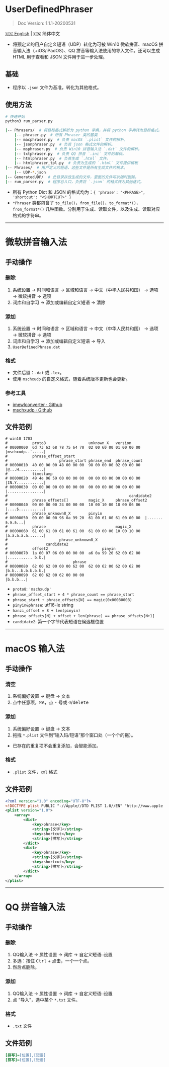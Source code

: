 # UserDefinedPhraser
> Doc Version: 1.1.1-20200531

[🇺🇸 English](README.md) | 🇨🇳 简体中文

* 将预定义的用户自定义短语（UDP）转化为可被 Win10 微软拼音、macOS 拼音输入法（+iOS/iPadOS）、QQ 拼音等输入法使用的导入文件。还可以生成 HTML 用于查看和 JSON 文件用于进一步处理。

## 基础
* 程序以 `.json` 文件为基准，转化为其他格式。

## 使用方法

```py
# 快速开始
python3 run_parser.py
```

```sh
|-- Phrasers/  # 将目标格式解析为 python 字典，并将 python 字典转为目标格式。
    |-- phraser.py  # 所有 Phraser 类的基类
    |-- macphraser.py  # 负责 macOS `.plist` 文件的解析。
    |-- jsonphraser.py  # 负责 json 格式文件的解析。
    |-- msphraser.py  # 负责 Win10 拼音输入法 `.dat` 文件的解析。
    |-- txtphraser.py  # 负责 QQ 拼音 `.ini` 文件的解析。
    |-- htmlphraser.py  # 负责生成 `.html` 文件。
    |-- htmlphraser_tpl.py  # 负责为生成的 `.html` 文件提供模板
|-- Phrases/  # 用户定义的短语，这些文件是所有生成文件的根本。
    |-- UDP-*.json
|-- GeneratedUDP/  # 此目录存放生成的文件，里面的文件可以随时删除。
|-- run_parser.py  # 程序总入口，负责将 `.json` 的格式转为其他格式。
```

* 所有 Python Dict 和 JSON 的格式均为：`{ 'phrase': "<PHRASE>", 'shortcut': "<SHORTCUT>" }`
* `*Phraser` 类都包含了 `to_file()`，`from_file()`，`to_format*()`，`from_format*()` 几种函数。分别用于生成、读取文件，以及生成、读取对应格式的字符串。

************

# 微软拼音输入法
## 手动操作
### 删除
1. 系统设置 → 时间和语言 → 区域和语言 → 中文（中华人民共和国） → 选项 → 微软拼音 → 选项
2. 词库和自学习 → 添加或编辑自定义短语 → 清除

### 添加
1. 系统设置 → 时间和语言 → 区域和语言 → 中文（中华人民共和国） → 选项 → 微软拼音 → 选项
2. 词库和自学习 → 添加或编辑自定义短语 → 导入
3. `UserDefinedPhrase.dat`

### 格式
* 文件后缀：`.dat` 或 `.lex`。
* 使用 `mschxudp` 的自定义格式，随着系统版本更新也会更新。

### 参考工具
* [imewlconverter · Github](https://github.com/studyzy/imewlconverter/tree/V2.3)
* [mschxudp · Github](https://github.com/hhggit/mschxudp)

## 文件范例
```
# win10 1703
#           proto8                   unknown_X   version
# 00000000  6d 73 63 68 78 75 64 70  02 00 60 00 01 00 00 00  |mschxudp..`.....|
#           phrase_offset_start
#                       phrase_start phrase_end  phrase_count
# 00000010  40 00 00 00 48 00 00 00  98 00 00 00 02 00 00 00  |@...H...........|
#           timestamp
# 00000020  49 4e 06 59 00 00 00 00  00 00 00 00 00 00 00 00  |IN.Y............|
# 00000030  00 00 00 00 00 00 00 00  00 00 00 00 00 00 00 00  |................|
#                                                      candidate2
#           phrase_offsets[]         magic_X     phrase_offset2
# 00000040  00 00 00 00 24 00 00 00  10 00 10 00 18 00 06 06  |....$...........|
#           phrase_unknown8_X        pinyin
# 00000050  00 00 00 00 96 0a 99 20  61 00 61 00 61 00 00 00  |....... a.a.a...|
#           phrase                               magic_X
# 00000060  61 00 61 00 61 00 61 00  61 00 00 00 10 00 10 00  |a.a.a.a.a.......|
#                       phrase_unknown8_X
#                 candidate2
#           offset2                        pinyin
# 00000070  1a 00 07 06 00 00 00 00  a6 0a 99 20 62 00 62 00  |........... b.b.|
#                             phrase
# 00000080  62 00 62 00 00 00 62 00  62 00 62 00 62 00 62 00  |b.b...b.b.b.b.b.|
# 00000090  62 00 62 00 62 00 00 00                           |b.b.b...|
```

* `proto8`: `'mschxudp'`
* `phrase_offset_start + 4 * phrase_count == phrase_start`
* `phrase_start + phrase_offsets[N] == magic(0x00080008)`
* `pinyin&phrase`: utf16-le string
* `hanzi_offset = 8 + len(pinyin)`
* `phrase_offsets[N] + offset + len(phrase) == phrase_offsets[N+1]`
* `candidate2`: 第一个字节代表短语在候选框位置

************

# macOS 输入法
## 手动操作
### 清空
1. 系统偏好设置 → 键盘 → 文本
2. 点中任意项，<kbd>⌘</kbd><kbd>A</kbd>，点 <kbd>-</kbd> 号或 <kbd>⌫</kbd>/<kbd>delete</kbd>

### 添加
1. 系统偏好设置 → 键盘 → 文本
2. 拖拽 `*.plist` 文件到“输入码/短语”那个窗口处（一个个的拖）。

* 已存在的重复项不会重复添加，会智能添加。

### 格式
* `.plist` 文件，`xml` 格式


## 文件范例
```xml
<?xml version="1.0" encoding="UTF-8"?>
<!DOCTYPE plist PUBLIC "-//Apple//DTD PLIST 1.0//EN" "http://www.apple.com/DTDs/PropertyList-1.0.dtd"><?xml version="1.0" ?>
<plist version="1.0">
    <array>
        <dict>
            <key>phrase</key>
            <string>[文字]</string>
            <key>shortcut</key>
            <string>[拼写]</string>
        </dict>
        <dict>
            <key>phrase</key>
            <string>[文字]</string>
            <key>shortcut</key>
            <string>[拼写]</string>
        </dict>
    </array>
</plist>
```

************

# QQ 拼音输入法
## 手动操作
### 删除
1. QQ输入法 → 属性设置 → 词库 → 自定义短语::设置
2. 多选：按住 <kbd>Ctrl</kbd> + <kbd>点击</kbd>，一个一个点。
3. 然后点删除。

### 添加
1. QQ输入法 → 属性设置 → 词库 → 自定义短语::设置
2. 点 “导入”，选中某个 `*.txt` 文件。

### 格式
* `.txt` 文件

## 文件范例
```ini
[拼写]=[位置],[短语]
[拼写]=[位置],[短语]
```
